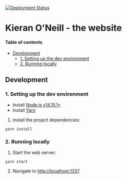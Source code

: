 [![Deployment Status](https://github.com/kieranroneill/kieranoneill.com/workflows/Deployment/badge.svg)](https://github.com/kieranroneill/kieranoneill.com/actions)

# Kieran O'Neill - the website

#### Table of contents

* [Development](#development)
    * [1. Setting up the dev environment](#1-setting-up-the-dev-environment)
    * [2. Running locally](#2-running-locally)

## Development

### 1. Setting up the dev environment

* Install [Node.js v14.15.1+](https://nodejs.org/en/)
* Install [Yarn](https://classic.yarnpkg.com/en/docs/install)

1. Install the project dependencies:
```shell script
yarn install
```

### 2. Running locally

1. Start the web server:
```shell script
yarn start
```

2. Navigate to [http://localhost:1337](http://localhost:1337).
